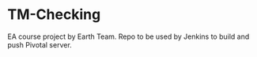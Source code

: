# TM-Checking
EA course project by Earth Team. Repo to be used by Jenkins to build and push Pivotal server.
